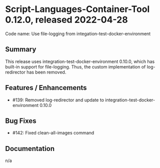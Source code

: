 # Script-Languages-Container-Tool 0.12.0, released 2022-04-28

Code name: Use file-logging from integation-test-docker-environment

## Summary 

This release uses integration-test-docker-environment 0.10.0, which has built-in support for file-logging. Thus, the custom implementation of log-redirector has been removed.

## Features / Enhancements

 - #139: Removed log-redirector and update to integration-test-docker-environment 0.10.0 

## Bug Fixes

 - #142: Fixed clean-all-images command

## Documentation

 n/a
